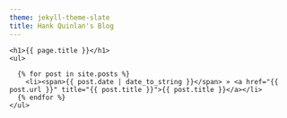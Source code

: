 ```yaml
---
theme: jekyll-theme-slate
title: Hank Quinlan's Blog
---
```

	<h1>{{ page.title }}</h1>
	<ul>

	  {% for post in site.posts %}
	    <li><span>{{ post.date | date_to_string }}</span> » <a href="{{ post.url }}" title="{{ post.title }}">{{ post.title }}</a></li>
	  {% endfor %}
	</ul>
